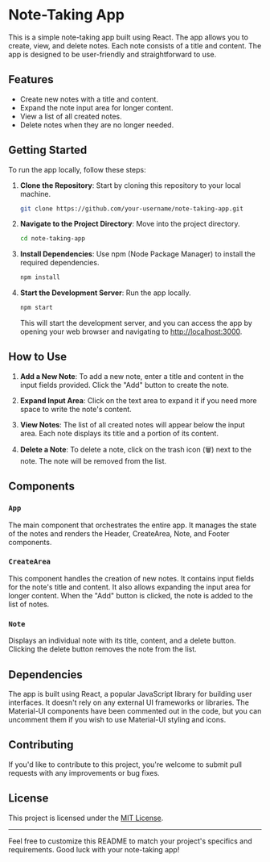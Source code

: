 # Note-Taking App

This is a simple note-taking app built using React. The app allows you to create, view, and delete notes. Each note consists of a title and content. The app is designed to be user-friendly and straightforward to use.

## Features

- Create new notes with a title and content.
- Expand the note input area for longer content.
- View a list of all created notes.
- Delete notes when they are no longer needed.

## Getting Started

To run the app locally, follow these steps:

1. **Clone the Repository**: Start by cloning this repository to your local machine.

   ```bash
   git clone https://github.com/your-username/note-taking-app.git
   ```

2. **Navigate to the Project Directory**: Move into the project directory.

   ```bash
   cd note-taking-app
   ```

3. **Install Dependencies**: Use npm (Node Package Manager) to install the required dependencies.

   ```bash
   npm install
   ```

4. **Start the Development Server**: Run the app locally.

   ```bash
   npm start
   ```

   This will start the development server, and you can access the app by opening your web browser and navigating to [http://localhost:3000](http://localhost:3000).

## How to Use

1. **Add a New Note**: To add a new note, enter a title and content in the input fields provided. Click the "Add" button to create the note.

2. **Expand Input Area**: Click on the text area to expand it if you need more space to write the note's content.

3. **View Notes**: The list of all created notes will appear below the input area. Each note displays its title and a portion of its content.

4. **Delete a Note**: To delete a note, click on the trash icon (🗑️) next to the note. The note will be removed from the list.

## Components

### `App`

The main component that orchestrates the entire app. It manages the state of the notes and renders the Header, CreateArea, Note, and Footer components.

### `CreateArea`

This component handles the creation of new notes. It contains input fields for the note's title and content. It also allows expanding the input area for longer content. When the "Add" button is clicked, the note is added to the list of notes.

### `Note`

Displays an individual note with its title, content, and a delete button. Clicking the delete button removes the note from the list.

## Dependencies

The app is built using React, a popular JavaScript library for building user interfaces. It doesn't rely on any external UI frameworks or libraries. The Material-UI components have been commented out in the code, but you can uncomment them if you wish to use Material-UI styling and icons.

## Contributing

If you'd like to contribute to this project, you're welcome to submit pull requests with any improvements or bug fixes.

## License

This project is licensed under the [MIT License](LICENSE).

---

Feel free to customize this README to match your project's specifics and requirements. Good luck with your note-taking app!
